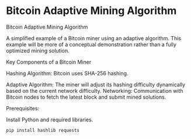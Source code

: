 # Bitcoin Adaptive Mining Algorithm
Bitcoin Adaptive Mining Algorithm

A simplified example of a Bitcoin miner using an adaptive algorithm. This example will be more of a conceptual demonstration rather than a fully optimized mining solution.

Key Components of a Bitcoin Miner

Hashing Algorithm: Bitcoin uses SHA-256 hashing.

Adaptive Algorithm: The miner will adjust its hashing difficulty dynamically based on the current network difficulty.
Networking: Communication with Bitcoin nodes to fetch the latest block and submit mined solutions.


Prerequisites:

Install Python and required libraries.

`pip install hashlib requests`
